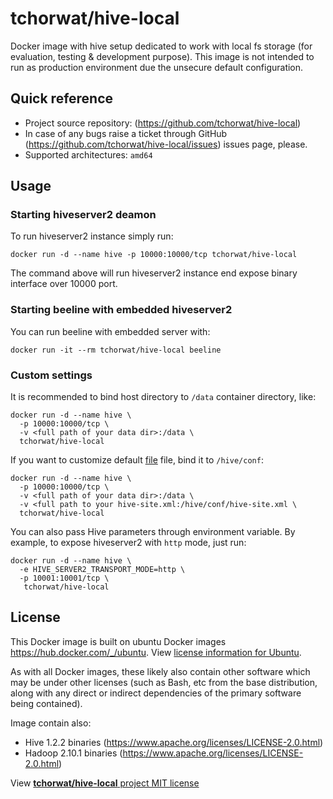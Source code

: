 # tchorwat/hive-local
Docker image with hive setup dedicated to work with local fs storage (for evaluation, testing & development purpose). This image is not intended to run as production environment due the unsecure default configuration.

## Quick reference
* Project source repository: (https://github.com/tchorwat/hive-local)
* In case of any bugs raise a ticket through GitHub (https://github.com/tchorwat/hive-local/issues) issues page, please.
* Supported architectures: `amd64`

## Usage

### Starting hiveserver2 deamon

To run hiveserver2 instance simply run:
```
docker run -d --name hive -p 10000:10000/tcp tchorwat/hive-local
```

The command above will run hiveserver2 instance end expose binary interface over 10000 port.

### Starting beeline with embedded hiveserver2

You can run beeline with embedded server with:
```
docker run -it --rm tchorwat/hive-local beeline
```

### Custom settings

It is recommended to bind host directory to `/data` container directory, like:
```
docker run -d --name hive \
  -p 10000:10000/tcp \
  -v <full path of your data dir>:/data \
  tchorwat/hive-local
```


If you want to customize default [file](hive-site.xml) file, bind it to `/hive/conf`:
```
docker run -d --name hive \
  -p 10000:10000/tcp \
  -v <full path of your data dir>:/data \
  -v <full path to your hive-site.xml:/hive/conf/hive-site.xml \
  tchorwat/hive-local
```

You can also pass Hive parameters through environment variable. By example, to expose hiveserver2 with `http` mode, just run:
```
docker run -d --name hive \
  -e HIVE_SERVER2_TRANSPORT_MODE=http \
  -p 10001:10001/tcp \
   tchorwat/hive-local
```


## License
This Docker image is built on ubuntu Docker images https://hub.docker.com/_/ubuntu. View [license information for Ubuntu](https://ubuntu.com/licensing).

As with all Docker images, these likely also contain other software which may be under other licenses (such as Bash, etc from the base distribution, along with any direct or indirect dependencies of the primary software being contained).

Image contain also:
- Hive 1.2.2 binaries (https://www.apache.org/licenses/LICENSE-2.0.html)
- Hadoop 2.10.1 binaries (https://www.apache.org/licenses/LICENSE-2.0.html)

View [**tchorwat/hive-local** project MIT license](https://github.com/tchorwat/hive-local/blob/master/LICENSE)
